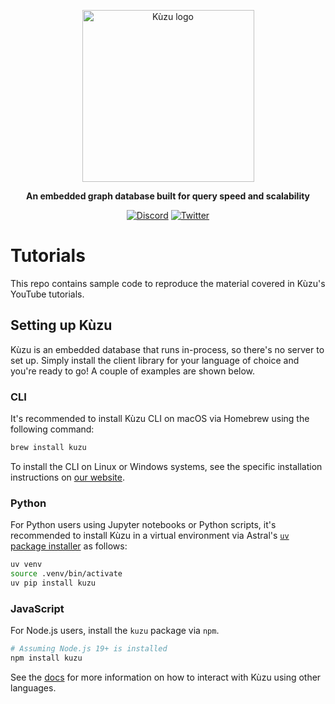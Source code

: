 <div align="center">
<p align="center">

<img width="275" alt="Kùzu logo" src="https://kuzudb.com/img/kuzu-logo.png">

**An embedded graph database built for query speed and scalability**

[![Discord](https://img.shields.io/badge/Discord-%235865F2.svg?style=for-the-badge&logo=discord&logoColor=white)](https://discord.gg/VtX2gw9Rug)
[![Twitter](https://img.shields.io/badge/Twitter-%231DA1F2.svg?style=for-the-badge&logo=Twitter&logoColor=white)](https://twitter.com/kuzudb)
</p>

</div>

# Tutorials

This repo contains sample code to reproduce the material covered in Kùzu's YouTube tutorials.

## Setting up Kùzu

Kùzu is an embedded database that runs in-process, so there's no server to set up. Simply install the client library for your language of choice and you're ready to go! A couple of examples are shown below.

### CLI

It's recommended to install Kùzu CLI on macOS via Homebrew using the following command:

```bash
brew install kuzu
```

To install the CLI on Linux or Windows systems, see the specific installation instructions on
[our website](https://kuzudb.com/#download).

### Python

For Python users using Jupyter notebooks or Python scripts, it's recommended to
install Kùzu in a virtual environment via Astral's [`uv` package installer](https://github.com/astral-sh/uv)
as follows:

```bash
uv venv
source .venv/bin/activate
uv pip install kuzu
```

### JavaScript

For Node.js users, install the `kuzu` package via `npm`.

```bash
# Assuming Node.js 19+ is installed
npm install kuzu
```

See the [docs](https://docs.kuzudb.com/client-apis/) for more information on how to interact
with Kùzu using other languages.